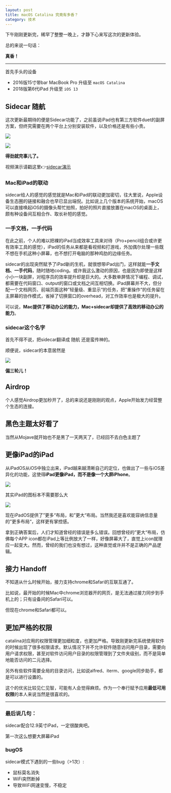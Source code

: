 ```yaml
---
layout: post
title: macOS Catalina 究竟有多香？
category: 技术
--- 
```


下午刚刚更新完，稀罕了整整一晚上，才静下心来写这次的更新体验。

总的来说一句话：

 **真香！**

--- 


首先手头的设备

* 2016版15寸带bar MacBook Pro 升级至 `macOS Catalina`
* 2018版第6代iPad 升级至 `iOS 13`


## Sidecar 随航


这次更新最期待的便是Sidecar功能了，之前虽说iPad也有第三方软件duet的副屏方案，但终究需要在两个平台上分别安装软件，以及价格还是有些小贵。

![](https://raw.githubusercontent.com/77ImageHosting/repo1/master/img%E6%88%AA%E5%B1%8F2019-10-10%E4%B8%8A%E5%8D%8812.01.28-min.png)

![](https://raw.githubusercontent.com/77ImageHosting/repo1/master/imgIMG_3476.JPG)

**得劲就完事儿了。**


视频演示请戳这里👉[sidecar演示](https://www.zhihu.com/question/349615849/answer/851431034)


### Mac和iPad的联动

sidecar给人的感觉的感觉就是Mac和iPad的联动更加密切，往大里说，Apple设备生态圈的链接和融合也早已显出端倪。比如说上几个版本的系统开始，macOS可以直接唤起iOS的摄像头帮忙拍照，拍好的照片直接放置在macOS的桌面上，颇有种设备间互相合作、取长补短的感觉。

### 一手文档，一手代码

在此之前，个人的难以把裸的iPad当成效率工具来对待（Pro+pencil组合或许更有效率工具的感觉），iPad的任务从来都是看视频和打游戏，外加偶尔处理一些既不想在手机这种小屏幕，也不想打开电脑的那种鸡肋的边缘任务。

sidecar的出现突然赋予了iPad新的生机，就很想带iPad出门，这样就能**一手文档、一手代码**，随时随地coding。或许我这么激动的原因，也是因为即使是这样小小一块副屏，对程序员的效率提升却是巨大的。大多数单屏情况下编程、调试，都需要在代码窗口、output的窗口或文档之间互相切换。iPad屏幕并不大，但分配一个文档网页、前端页面这种”轻量级、重显示“的任务，把”重操作“的任务留在主屏幕的协作模式，省掉了切换窗口的overhead，对工作效率也是极大的提升。

可以说，**Mac提供了移动办公的能力，Mac+sidecar却提供了高效的移动办公的能力**。


### sidecar这个名字

首先不得不说，把sidecar翻译成 随航 还是蛮传神的。


顺便说，sidecar的本意居然是

![](https://raw.githubusercontent.com/77ImageHosting/repo1/master/imgIMG_3478.JPG)

**偏三轮儿！**




## Airdrop

个人感觉Airdrop更加秒开了，总的来说还是刚刚的观点，Apple开始发力经营整个生态的连接。


## 黑色主题太好看了

当然从Mojave就开始也不是黑了一天两天了，已经回不去白色主题了


## 更像iPad的iPad

从iPadOS从iOS中独立出来，iPad越来越清晰自己的定位，也做出了一些与iOS差异化的功能，这使得**iPad更像iPad，而不是像一个大屏iPhone**。

![](https://raw.githubusercontent.com/77ImageHosting/repo1/master/imgIMG_0343.PNG)

其实iPad的图标本不需要那么大

![](https://raw.githubusercontent.com/77ImageHosting/repo1/master/imgIMG_0344.PNG)

现在iPadOS提供了”更多“布局，和”更大“布局。当然我还是喜欢能容纳信息量的”更多布局“，这样更有掌控感。

拿到正确答案后，人们才知道曾经的错误是多么错误。回想曾经的”更大“布局，仿佛每个APP icon都在iPad上等比例放大了一样，好像屏幕大了，直觉上icon就理应一起变大。然而，曾经的我们也没有想过，这种直觉或许并不是正确的产品逻辑。


## 接力 Handoff

不知道从什么时候开始，接力支持chrome和Safari的互联互通了。

比如说，最开始的时候Mac中chrome浏览器开的网页，是无法通过接力同步到手机上的；只有设备间的Safari可以。

但现在chrome和Safari都可以。


## 更加严格的权限

catalina对应用的权限管理更加细粒度，也更加严格。导致刚更新完系统使用软件的时候出现了很多权限请求。默认情况下并不允许软件随意访问用户目录，需要向用户请求权限，甚至对软件访问用户目录的权限管理到了文件夹级别，而不是简单地能否访问的二元选择。

另外有些软件需要全局的目录访问，比如说alfred、iterm、google同步助手，都是可以进行设置的。

这个的优劣比较见仁见智，可能有人会觉得麻烦。作为一个奉行赋予应用**最低可用权限**的本人来说当然是很喜欢的。



--- 

### 最后说几句：

sidecar配合12.9英寸iPad，一定很酸爽吧。

第一次这么想要大屏幕iPad


### bugOS

sidecar模式下遇到的一些bug（>1次）:

* 鼠标莫名消失
* WiFi突然断掉
* 导致WiFi网速变慢，不稳定

